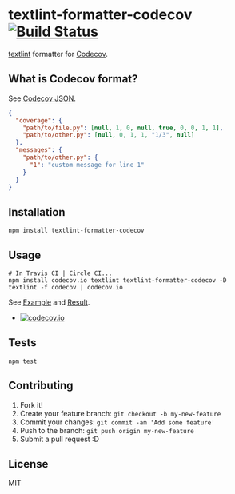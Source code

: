 # textlint-formatter-codecov [![Build Status](https://travis-ci.org/azu/textlint-formatter-codecov.svg?branch=master)](https://travis-ci.org/azu/textlint-formatter-codecov)

[textlint](https://github.com/textlint/textlint "textlint") formatter for [Codecov](https://codecov.io/ "Codecov - Code Coverage").

## What is Codecov format?

See [Codecov JSON](https://gist.github.com/codecov-io/96e1addb96856a9034c2 "Codecov JSON example").

```json
{
  "coverage": {
    "path/to/file.py": [null, 1, 0, null, true, 0, 0, 1, 1],
    "path/to/other.py": [null, 0, 1, 1, "1/3", null]
  },
  "messages": {
    "path/to/other.py": {
      "1": "custom message for line 1"
    }
  }
}
```

## Installation

    npm install textlint-formatter-codecov

## Usage

    # In Travis CI | Circle CI...
    npm install codecov.io textlint textlint-formatter-codecov -D
    textlint -f codecov | codecov.io

See [Example](example/) and [Result](https://codecov.io/github/azu/textlint-formatter-codecov).

- [![codecov.io](https://codecov.io/github/azu/textlint-formatter-codecov/coverage.svg?branch=master)](https://codecov.io/github/azu/textlint-formatter-codecov?branch=master)

## Tests

    npm test

## Contributing

1. Fork it!
2. Create your feature branch: `git checkout -b my-new-feature`
3. Commit your changes: `git commit -am 'Add some feature'`
4. Push to the branch: `git push origin my-new-feature`
5. Submit a pull request :D

## License

MIT

